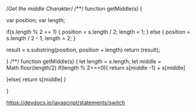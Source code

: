 /*Get the middle Charakter*/
/**/
function getMiddle(s)
{

var position;
var length;
  
if(s.length % 2 == 1) {
position = s.length / 2;
length = 1;
} 
  else {
position = s.length / 2 - 1;
length = 2;
}

result = s.substring(position, position + length)
return (result);
  
}
/**/
function getMiddle(s)
{
 let length = s.length;
  let middle = Math.floor(length/2)
  if(length % 2===0){
    return s[middle -1] + s[middle]
    
  }else{
    return s[middle]
  }
  
}

https://devdocs.io/javascript/statements/switch
